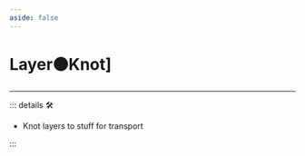 ```yaml
---
aside: false
---
```

# Layer🟠<motor>Knot</motor>]</py>

---

<!-- =================================================== -->
<!-- =================================================== -->
<!-- =================================================== -->
<!-- =================================================== -->
<!-- =================================================== -->
::: details 🛠

- Knot layers to stuff for transport

:::
